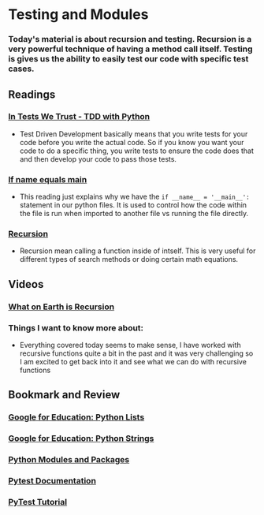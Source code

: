 # Testing and Modules

### Today's material is about recursion and testing. Recursion is a very powerful technique of having a method call itself. Testing is gives us the ability to easily test our code with specific test cases.

## Readings
### [In Tests We Trust - TDD with Python](https://code.likeagirl.io/in-tests-we-trust-tdd-with-python-af69f47e6932)
- Test Driven Development basically means that you write tests for your code before you write the actual code. So if you know you want your code to do a specific thing, you write tests to ensure the code does that and then develop your code to pass those tests.

### [If name equals main](https://www.geeksforgeeks.org/what-does-the-if-__name__-__main__-do/)
- This reading just explains why we have the `if __name__ = '__main__':` statement in our python files. It is used to control how the code within the file is run when imported to another file vs running the file directly.

### [Recursion](https://www.geeksforgeeks.org/recursion/)
- Recursion mean calling a function inside of intself. This is very useful for different types of search methods or doing certain math equations.

## Videos
### [What on Earth is Recursion](https://www.youtube.com/watch?v=Mv9NEXX1VHc)

### Things I want to know more about:
- Everything covered today seems to make sense, I have worked with recursive functions quite a bit in the past and it was very challenging so I am excited to get back into it and see what we can do with recursive functions

## Bookmark and Review
### [Google for Education: Python Lists](https://developers.google.com/edu/python/lists)
### [Google for Education: Python Strings](https://developers.google.com/edu/python/strings)
### [Python Modules and Packages](https://realpython.com/python-modules-packages)
### [Pytest Documentation](https://docs.pytest.org/en/latest/)
### [PyTest Tutorial](https://www.guru99.com/pytest-tutorial.html)

